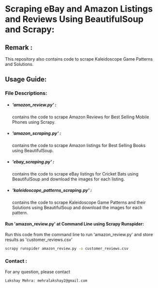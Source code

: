 # Scraping eBay and Amazon Listings and Reviews Using BeautifulSoup and Scrapy:
## Remark : 
This repository also contains code to scrape Kaleidoscope Game Patterns and Solutions.

## Usage Guide:

### File Descriptions:

* ##### 'amazon_review.py' :
    contains the code to scrape Amazon Reviews for Best Selling Mobile Phones using Scrapy.
* ##### 'amazon_scraping.py' :
    contains the code to scrape Amazon listings for Best Selling Books using BeautifulSoup.
* ##### 'ebay_scraping.py' :
    contains the code to scrape eBay listings for Cricket Bats using BeautifulSoup and download the images for each listing.
* ##### 'kaleidoscope_patterns_scraping.py' :
    contains the code to scrape Kaleidoscope Game Patterns and their Solutions using BeautifulSoup and download the images for each pattern.


#### Run 'amazon_review.py' at Command Line using Scrapy Runspider:

Run this code from the command line to run 'amazon_review.py' and store results as 'customer_reviews.csv'
```bash
scrapy runspider amazon_review.py -o customer_reviews.csv
```


### Contact :
For any question, please contact
```
Lakshay Mehra: mehralakshay2@gmail.com
```

